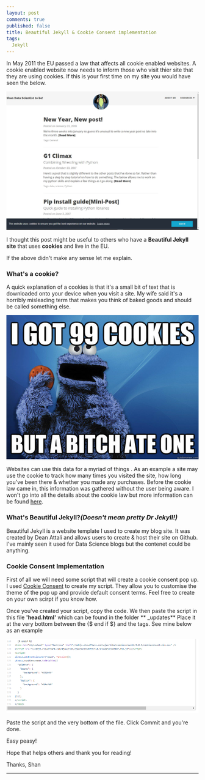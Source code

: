 ```yaml
---
layout: post
comments: true
published: false
title: Beautiful Jekyll & Cookie Consent implementation
tags:
  Jekyll
---
```


In May 2011 the EU passed a law that affects all cookie enabled websites.  A cookie enabled website now needs to inform those who visit thier site that they are using cookies. If this is your first time on my site you would have seen the below.


![CookieConsent](/img/Cookie%20Consent.JPG)

I thought this post might be useful to others who have a **Beautiful Jekyll site** that uses **cookies** and live in the EU. 

If the above didn't make any sense let me explain.

### What's a cookie?

A quick explanation of a cookies is that it's a small bit of text that is downloaded onto your device when you visit a site. My wife said it's a horribly misleading term that makes you think of baked goods and should be called something else. 

![Cookies](/img/I-Got-99-Cookies-But-A-Bitch-Ate-One-Funny-Cookie-Meme-Picture.jpg)

Websites can use this data for a myriad of things . As an example a site may use the cookie to track how many times you visited the site, how long you've been there & whether you made any purchases.  Before the cookie law came in, this information was gathered without the user being aware. I won't go into all the details about the cookie law but more information can be found [here](https://www.cookielaw.org/faq/#Whatsthecookielawallabout). 


### What's Beautiful Jekyll?*(Doesn't mean pretty Dr Jekyll!)*

Beautiful Jekyll is a website template I used to create my blog site. It was created by Dean Attali and allows users to create & host their site on Github. I've mainly seen it used for Data Science blogs but the contenet could be anything. 

### Cookie Consent Implementation

First of all we will need some script that will create a cookie consent pop up. I used [Cookie Consent](https://cookieconsent.insites.com/download/) to create my script. They allow you to customise the theme of the pop up and provide default consent terms.
Feel free to create on your own scirpt if you know how.

Once you've created your script, copy the code. We then paste the script in this file **'head.html'** which can be found in the folder 
** _updates**  Place it at the very bottom between the {$ end if $} and the </head> tags. See mine below as an example

![example](/img/HEAD_HTML.PNG)

Paste the script and the very bottom of the file. Click Commit and you're done.

Easy peasy!

Hope that helps others and thank you for reading!

Thanks,
Shan


----------

